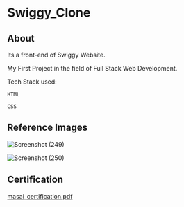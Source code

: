 # Swiggy_Clone

## About 
Its a front-end of Swiggy Website.

My First Project in the field of Full Stack Web Development.

Tech Stack used: 

    HTML

    CSS

## Reference Images 

![Screenshot (249)](https://user-images.githubusercontent.com/97461783/165510658-8be81ba9-b31f-4401-9f6d-6f086c807cc3.png)
  
  
![Screenshot (250)](https://user-images.githubusercontent.com/97461783/165510672-6c244951-9f18-4f6e-b0c3-1676a0f93a60.png)

## Certification 

[masai_certification.pdf](https://github.com/sarikasingh30/Swiggy_Clone/files/8571662/masai_certification.pdf)


